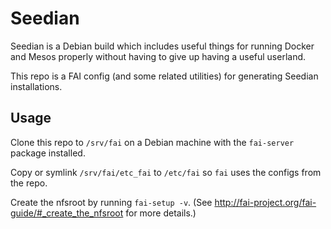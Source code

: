 # Seedian

Seedian is a Debian build which includes useful things for running Docker and
Mesos properly without having to give up having a useful userland.

This repo is a FAI config (and some related utilities) for generating Seedian
installations.


## Usage

Clone this repo to `/srv/fai` on a Debian machine with the `fai-server` package
installed.

Copy or symlink `/srv/fai/etc_fai` to `/etc/fai` so `fai` uses the configs from
the repo.

Create the nfsroot by running `fai-setup -v`. (See
http://fai-project.org/fai-guide/#_create_the_nfsroot for more details.)
